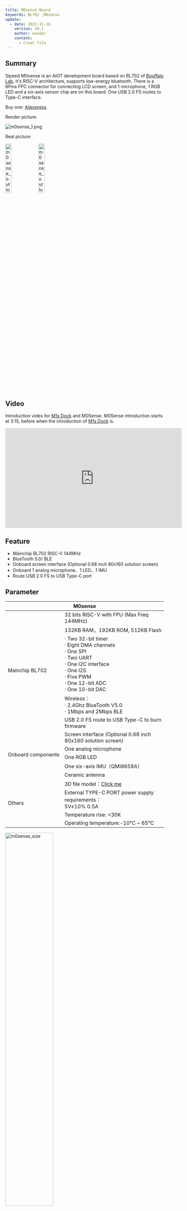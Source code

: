 ```yaml
---
title: M0sense Board
keywords: BL702 ,M0sense
update:
  - date: 2022-11-16
    version: v0.1
    author: wonder
    content:
      - Creat file
---
```


## Summary

Sipeed M0sense is an AIOT development board based on BL702 of [Bouffalo Lab](https://en.bouffalolab.com/), it's RISC-V architecture, supports low-energy bluetooth. There is a 8Pins FPC connector for connecting LCD screen, and 1 microphone, 1 RGB LED and a six-axis sensor chip are on this board. One USB 2.0 FS routes to Type-C interface.

Buy one: [Aliexpress](https://www.aliexpress.com/item/1005005012406688.html)

Render picture:

<img src="./../../../../hardware/zh/maixzero/sense/assets/m0sense_1.png" alt="m0sense_1.png">

Real picture:

<div>
  <img src="./../../../../hardware/zh/maixzero/sense/assets/m0sense_outlook_top.png" alt="m0sense_outlook_top.png" width=20%>
  <img src="./../../../../hardware/zh/maixzero/sense/assets/m0sense_outlook_bot.png" alt="m0sense_outlook_bot.png" width=20%>
</div>

## Video

Introduction video for [M1s Dock](https://wiki.sipeed.com/en/m1s#dock) and M0Sense. M0Sense introduction starts at 3:15, before when the introduction of [M1s Dock](https://wiki.sipeed.com/en/m1s#dock) is.

<iframe width="560" height="315" src="https://www.youtube.com/embed/hkSAW42Evl4?start=197" title="M0Sense" frameborder="0" allow="accelerometer; autoplay; clipboard-write; encrypted-media; gyroscope; picture-in-picture" allowfullscreen></iframe>

## Feature

- Mainchip BL702 RISC-V 144MHz
- BlueTooth 5.0/ BLE
- Onboard screen interface (Optional 0.68 inch 80x160 solution screen)
- Onboard 1 analog microphone、1 LED、1 IMU
- Route USB 2.0 FS to USB Type-C port

## Parameter

<table>
    <thead>
        <tr>
            <th colspan = "2" > M0sense </th>
        </tr>
    </thead>
    <tbody>
    <tr>    
        <td rowspan="6" style="white-space:nowrap">Mainchip BL702</td>
    </tr>
    <tr>
        <td>32 bits RISC-V with FPU (Max Freq 144MHz)</td>
    </tr>
    <tr>
        <td>132KB RAM，192KB ROM, 512KB Flash</td>
    </tr>
    <tr>
        <td>
        · Two 32-bit timer       <br>
        · Eight DMA channels     <br>
        · One SPI                <br>
        · Two UART               <br>
        · One I2C interface      <br>
        · One I2S                <br>
        · Five PWM               <br>
        · One 12-bit ADC         <br>
        · One 10-bit DAC         <br>
        </td>
    </tr>
    <tr>
        <td>Wireless：<br>
            · 2.4Ghz BlueTooth V5.0<br>
            · 1Mbps and 2Mbps BLE
        </td>
    </tr>
    <tr>
        <td>
            USB 2.0 FS route to USB Type-C to burn firmware
        </td>
    </tr>
    <tr>    
        <td rowspan="6" style="white-space:nowrap"> Onboard components </td>
    </tr>
    <tr>
        <td>Screen interface (Optional 0.68 inch 80x160 solution screen)</td>
    </tr>
    <tr>
        <td> One analog microphone </td>
    </tr>
    <tr>
        <td> One RGB LED</td>
    </tr>
    <tr>
        <td> One six-axis IMU（QMI8658A）</td>
    </tr>
    <tr>
        <td>Ceramic antenna</td>
    </tr>
    <tr>    
        <td rowspan="5" style="white-space:nowrap"> Others </td>
    </tr>
    <tr>
      <td>
        3D file model：<a href="https://dl.sipeed.com/shareURL/Maix-Zero/M0sense/5_3D_file">Click me</a>
      </td>
    </tr>
    <tr>
        <td>External TYPE-C PORT power supply requirements：<br>5V±10% 0.5A</td>
    </tr>
    <tr>
        <td>Temperature rise: &lt;30K</td>
    </tr>
    <tr>
        <td>Operating temperature:-10℃ ~ 65℃</td>
    </tr>
    </tbody>
</table>

<img src="./../../../../hardware/zh/maixzero/sense/assets/m0sense_size.png" alt="m0sense_size" width=55%>

## Pinmap

<img src="./../../../../hardware/zh/maixzero/sense/assets/m0sense_pinmap.png" alt="m0sense_pinmap" width=75%>

## Comparsion

<table>
  <thead>
    <tr>
      <th>Item</th>
      <th>Arduino Nano 33 BLE SENSE</th>
      <th>Sipeed M0sense</th>
    </tr>
  </thead>
  <body>
    <tr>
      <td> MCU </td>
      <td>nRF52840 (Cortex M4)</td>
      <td>BL702 (RV32)</td>
    </tr>
    <tr>
      <td>Freq</td>
      <td>64MHz</td>
      <td>144MHz</td>
    </tr>
    <tr>
      <td>SRAM</td>
      <td>256KB</td>
      <td>132KB</td>
    </tr>
    <tr>
      <td>Bluetooth</td>
      <td>Yes</td>
      <td>Yes</td>
    </tr>
    <tr>
      <td>IIC/UART/SPI</td>
      <td>Yes</td>
      <td>Yes</td>
    </tr>
    <tr>
      <td>LED</td>
      <td>Single</td>
      <td>RGB Three color</td>
    </tr>
    <tr>
      <td>MIC</td>
      <td>Yes</td>
      <td>Yes</td>
    </tr>
    <tr>
      <td>IMU</td>
      <td>Yes</td>
      <td>Yes</td>
    </tr>
    <tr>
      <td>Other sensors</td>
      <td>APDS9960，LPS22HB，HTS221</td>
      <td></td>
    </tr>
    <tr>
      <td>LCD</td>
      <td></td>
      <td>Optional 0.68 inch 80x160 solution screen</td>
    </tr>
    <tr>
      <td>USB</td>
      <td>Yes</td>
      <td>Yes</td>
    </tr>
    <tr>
      <td>Dimenssion</td>
      <td>45mm x 18mm</td>
      <td>23mm x 18mm</td>
    </tr>
    <tr>
      <td>Model platform</td>
      <td>TFLite-Micro + edge impulse</td>
      <td>TinyMaix + MaixHub</td>
    </tr>
    <tr>
      <td>Price</td>
      <td>$40</td>
      <td>$4</td>
    </tr>
  </body>
</table>

## Software

<table>
    <thead>
        <tr>
            <th colspan = "2" > M0sense </th>   
        </tr>
    </thead>
    <tbody>
        <tr>
          <td>OS</td>
          <td>FreeRTOS</td>
        </tr>
        <tr>
          <td>Development</td>
          <td>· C SDK<br>· MaixHAL C <br>· pikascript</td>
        </tr>
        <tr>
          <td>Burn Firmware </td>
          <td>·  USB virtual uart<br>· USB virtual disk burn</td>
        </tr>
        <tr>
          <td>AI Framework</td>
          <td>TinyMaix Framework</td>
        </tr>
        <tr>
          <td>AI model</td>
          <td>· Download from <a href="https://maixhub.com/">MaixHub</a>. Support voice response, gesture detection and other models</td>
        </tr>
        <tr>
          <td>Sipeed examples</td>
          <td>· https://github.com/sipeed</td>
        </tr>
    </tbody>
</table>

## Links

- [Board Datasheet](https://dl.sipeed.com/shareURL/Maix-Zero/M0sense/1_Specification)
- [Board Schematic](https://dl.sipeed.com/shareURL/Maix-Zero/M0sense/2_Schematic)
- [Board Bit map](https://dl.sipeed.com/shareURL/Maix-Zero/M0sense/3_Bit_number_map)
- [Board Dimension](https://dl.sipeed.com/shareURL/Maix-Zero/M0sense/4_Dimensional_drawing)
- [3D model file](https://dl.sipeed.com/shareURL/Maix-Zero/M0sense/5_3D_file)
- [Bouffalolab official documents](https://dev.bouffalolab.com/home/)
- [BL702 DataSheet](https://github.com/bouffalolab/bl_docs/tree/main/BL702_DS/en) (github)
- [BL702 Reference Manual](https://github.com/bouffalolab/bl_docs/tree/main/BL702_RM/en) (github)

---

- [SDK](https://github.com/bouffalolab/bl_mcu_sdk) (Github) 
- [Telegram](https://t.me/sipeed)
- [Twitter](https://twitter.com/SipeedIO)
- [Reddit](https://www.reddit.com/r/Sipeed/)
- [Online model platform](https://maixhub.com/)

## Attentions

<table>
    <tr>
        <th>Item</th>
        <th>Attention</th>
    </tr>
    <tr>
        <td>Electrostatic protection</td>
        <td>Avoid static electricity hitting the PCBA. Release the static electricity of hand before touching the PCBA</td>
    </tr>
    <tr>
        <td>Operating voltage</td>
        <td>The operating voltage of each GPIO has been marked in the schematic. Please do not allow the actual operating voltage of the GPIO to exceed the rated value, otherwise the PCBA will be permanently damaged</td>
    </tr>
    <tr>
        <td>FPC Connector</td>
        <td>When connecting FPC cable，make sure that the row is completely inserted into the row without bias</td>
    </tr>
    <tr>
        <td>Plug and Remove</td>
        <td>Power off completely before plugging or removing it</td>
    </tr>
    <tr>
        <td>Avoid short circuit</td>
        <td>During the power-on, avoid any liquid or metal touching PCBA components，otherwise the PCBA will be damaged even burn</td>
    </tr>
</table>

## Contact

M0sense eets different needs of customers in various scenarios. Please contact email [support@sipeed.com](support@sipeed.com) for technical support and business cooperation.
